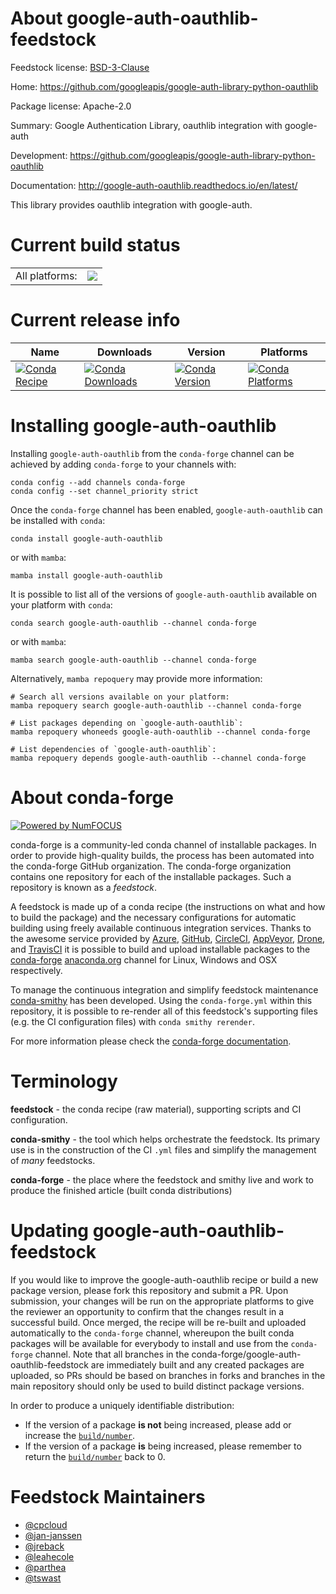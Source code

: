 About google-auth-oauthlib-feedstock
====================================

Feedstock license: [BSD-3-Clause](https://github.com/conda-forge/google-auth-oauthlib-feedstock/blob/main/LICENSE.txt)

Home: https://github.com/googleapis/google-auth-library-python-oauthlib

Package license: Apache-2.0

Summary: Google Authentication Library, oauthlib integration with google-auth

Development: https://github.com/googleapis/google-auth-library-python-oauthlib

Documentation: http://google-auth-oauthlib.readthedocs.io/en/latest/

This library provides oauthlib integration with google-auth.

Current build status
====================


<table><tr><td>All platforms:</td>
    <td>
      <a href="https://dev.azure.com/conda-forge/feedstock-builds/_build/latest?definitionId=381&branchName=main">
        <img src="https://dev.azure.com/conda-forge/feedstock-builds/_apis/build/status/google-auth-oauthlib-feedstock?branchName=main">
      </a>
    </td>
  </tr>
</table>

Current release info
====================

| Name | Downloads | Version | Platforms |
| --- | --- | --- | --- |
| [![Conda Recipe](https://img.shields.io/badge/recipe-google--auth--oauthlib-green.svg)](https://anaconda.org/conda-forge/google-auth-oauthlib) | [![Conda Downloads](https://img.shields.io/conda/dn/conda-forge/google-auth-oauthlib.svg)](https://anaconda.org/conda-forge/google-auth-oauthlib) | [![Conda Version](https://img.shields.io/conda/vn/conda-forge/google-auth-oauthlib.svg)](https://anaconda.org/conda-forge/google-auth-oauthlib) | [![Conda Platforms](https://img.shields.io/conda/pn/conda-forge/google-auth-oauthlib.svg)](https://anaconda.org/conda-forge/google-auth-oauthlib) |

Installing google-auth-oauthlib
===============================

Installing `google-auth-oauthlib` from the `conda-forge` channel can be achieved by adding `conda-forge` to your channels with:

```
conda config --add channels conda-forge
conda config --set channel_priority strict
```

Once the `conda-forge` channel has been enabled, `google-auth-oauthlib` can be installed with `conda`:

```
conda install google-auth-oauthlib
```

or with `mamba`:

```
mamba install google-auth-oauthlib
```

It is possible to list all of the versions of `google-auth-oauthlib` available on your platform with `conda`:

```
conda search google-auth-oauthlib --channel conda-forge
```

or with `mamba`:

```
mamba search google-auth-oauthlib --channel conda-forge
```

Alternatively, `mamba repoquery` may provide more information:

```
# Search all versions available on your platform:
mamba repoquery search google-auth-oauthlib --channel conda-forge

# List packages depending on `google-auth-oauthlib`:
mamba repoquery whoneeds google-auth-oauthlib --channel conda-forge

# List dependencies of `google-auth-oauthlib`:
mamba repoquery depends google-auth-oauthlib --channel conda-forge
```


About conda-forge
=================

[![Powered by
NumFOCUS](https://img.shields.io/badge/powered%20by-NumFOCUS-orange.svg?style=flat&colorA=E1523D&colorB=007D8A)](https://numfocus.org)

conda-forge is a community-led conda channel of installable packages.
In order to provide high-quality builds, the process has been automated into the
conda-forge GitHub organization. The conda-forge organization contains one repository
for each of the installable packages. Such a repository is known as a *feedstock*.

A feedstock is made up of a conda recipe (the instructions on what and how to build
the package) and the necessary configurations for automatic building using freely
available continuous integration services. Thanks to the awesome service provided by
[Azure](https://azure.microsoft.com/en-us/services/devops/), [GitHub](https://github.com/),
[CircleCI](https://circleci.com/), [AppVeyor](https://www.appveyor.com/),
[Drone](https://cloud.drone.io/welcome), and [TravisCI](https://travis-ci.com/)
it is possible to build and upload installable packages to the
[conda-forge](https://anaconda.org/conda-forge) [anaconda.org](https://anaconda.org/)
channel for Linux, Windows and OSX respectively.

To manage the continuous integration and simplify feedstock maintenance
[conda-smithy](https://github.com/conda-forge/conda-smithy) has been developed.
Using the ``conda-forge.yml`` within this repository, it is possible to re-render all of
this feedstock's supporting files (e.g. the CI configuration files) with ``conda smithy rerender``.

For more information please check the [conda-forge documentation](https://conda-forge.org/docs/).

Terminology
===========

**feedstock** - the conda recipe (raw material), supporting scripts and CI configuration.

**conda-smithy** - the tool which helps orchestrate the feedstock.
                   Its primary use is in the construction of the CI ``.yml`` files
                   and simplify the management of *many* feedstocks.

**conda-forge** - the place where the feedstock and smithy live and work to
                  produce the finished article (built conda distributions)


Updating google-auth-oauthlib-feedstock
=======================================

If you would like to improve the google-auth-oauthlib recipe or build a new
package version, please fork this repository and submit a PR. Upon submission,
your changes will be run on the appropriate platforms to give the reviewer an
opportunity to confirm that the changes result in a successful build. Once
merged, the recipe will be re-built and uploaded automatically to the
`conda-forge` channel, whereupon the built conda packages will be available for
everybody to install and use from the `conda-forge` channel.
Note that all branches in the conda-forge/google-auth-oauthlib-feedstock are
immediately built and any created packages are uploaded, so PRs should be based
on branches in forks and branches in the main repository should only be used to
build distinct package versions.

In order to produce a uniquely identifiable distribution:
 * If the version of a package **is not** being increased, please add or increase
   the [``build/number``](https://docs.conda.io/projects/conda-build/en/latest/resources/define-metadata.html#build-number-and-string).
 * If the version of a package **is** being increased, please remember to return
   the [``build/number``](https://docs.conda.io/projects/conda-build/en/latest/resources/define-metadata.html#build-number-and-string)
   back to 0.

Feedstock Maintainers
=====================

* [@cpcloud](https://github.com/cpcloud/)
* [@jan-janssen](https://github.com/jan-janssen/)
* [@jreback](https://github.com/jreback/)
* [@leahecole](https://github.com/leahecole/)
* [@parthea](https://github.com/parthea/)
* [@tswast](https://github.com/tswast/)

